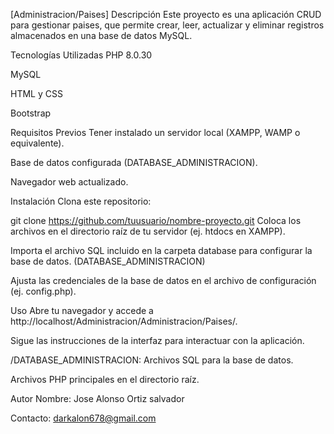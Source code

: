 [Administracion/Paises]
Descripción
Este proyecto es una aplicación CRUD para gestionar paises, que permite crear, leer, actualizar y eliminar registros almacenados en una base de datos MySQL.

Tecnologías Utilizadas
PHP 8.0.30 

MySQL

HTML y CSS 

Bootstrap

Requisitos Previos
Tener instalado un servidor local (XAMPP, WAMP o equivalente).

Base de datos configurada (DATABASE_ADMINISTRACION).

Navegador web actualizado.

Instalación
Clona este repositorio:

git clone https://github.com/tuusuario/nombre-proyecto.git
Coloca los archivos en el directorio raíz de tu servidor (ej. htdocs en XAMPP).

Importa el archivo SQL incluido en la carpeta database para configurar la base de datos. (DATABASE_ADMINISTRACION)

Ajusta las credenciales de la base de datos en el archivo de configuración (ej. config.php).

Uso
Abre tu navegador y accede a http://localhost/Administracion/Administracion/Paises/.

Sigue las instrucciones de la interfaz para interactuar con la aplicación.

/DATABASE_ADMINISTRACION: Archivos SQL para la base de datos.

Archivos PHP principales en el directorio raíz.

Autor
Nombre: Jose Alonso Ortiz salvador

Contacto: darkalon678@gmail.com
